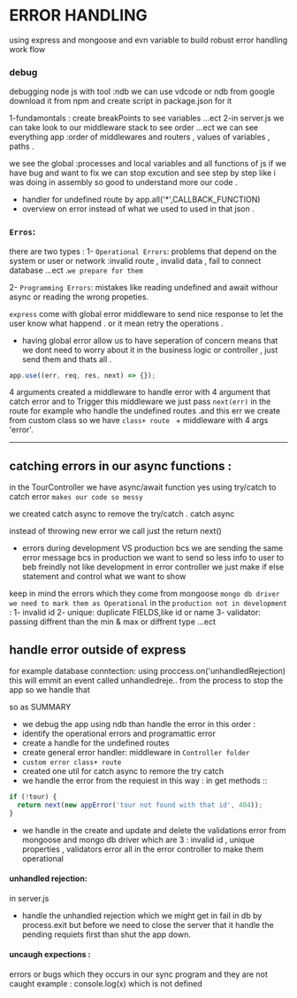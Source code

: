 # ERROR HANDLING

using express and mongoose and evn variable to build robust error handling work flow

### debug

debugging node js with tool :ndb
we can use vdcode or ndb from google
download it from npm and create script in package.json for it

1-fundamontals : create breakPoints to see variables ...ect
2-in server.js we can take look to our middleware stack to see order ...ect we can see everything
app :order of middlewares and routers , values of variables , paths .

we see the global :processes and local variables and all functions of js
if we have bug and want to fix we can stop excution and see step by step like i was doing in assembly
so good to understand more our code .

- handler for undefined route by app.all('\*',CALLBACK_FUNCTION)
- overview on error instead of what we used to used in that json .

### `Erros`:

there are two types :
1- `Operational Errors`: problems that depend on the system or user or network :invalid route , invalid data , fail to connect database ...ect .`we prepare for them `

2- `Programming Errors`: mistakes like reading undefined and await withour async or reading the wrong propeties.

`express` come with global error middleware to send nice response to let the user know what happend .
or it mean retry the operations .

- having global error allow us to have seperation of concern means that we dont need to worry about it in the business logic or controller , just send them and thats all .

```js
app.use((err, req, res, next) => {});
```

4 arguments
created a middleware to handle error with 4 argument that catch error and
to Trigger this middleware we just pass `next(err)` in the route for example who handle the undefined routes .and this err we create from custom class so we have `class+ route ` + middleware with 4 args 'error'.

---

## catching errors in our async functions :

in the TourController we have async/await function yes using try/catch to catch error `makes our code so messy`

we created catch async to remove the try/catch . catch async

instead of throwing new error we call just the return next()

- errors during development VS production bcs we are sending the same error message
  bcs in production we want to send so less info to user to beb freindly not like development
  in error controller we just make if else statement and control what we want to show

keep in mind the errors which they come from mongoose `mongo db driver`
`we need to mark them as Operational` in the `production not in development `:
1- invalid id
2- unique: duplicate FIELDS,like id or name
3- validator: passing diffrent than the min & max or diffrent type ...ect

## handle error outside of express

for example database conntection: using proccess.on('unhandledRejection)
this will emmit an event called unhandledreje.. from the process to stop the app so we handle that

so as SUMMARY

- we debug the app using ndb than handle the error in this order :
- identify the operational errors and programattic error
- create a handle for the undefined routes
- create general error handler: middleware in `Controller folder`
- `custom error class+ route`
- created one util for catch async to remore the try catch
- we handle the error from the requiest in this way : in get methods ::

```js
if (!tour) {
  return next(new appError('tour not found with that id', 404));
}
```

- we handle in the create and update and delete the validations error from mongoose and mongo db driver which are 3 : invalid id , unique properties , validators error all in the error controller to make them operational

#### unhandled rejection:

in server.js

- handle the unhandled rejection which we might get in fail in db by process.exit but before we need to close the server that it handle the pending requiets first than shut the app down.

#### uncaugh expections :

errors or bugs which they occurs in our sync program and they are not caught
example : console.log(x) which is not defined
